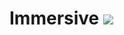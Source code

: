 # Immersive [![](https://jitpack.io/v/hacknife/immersive.svg)](https://jitpack.io/#hacknife/immersive)
